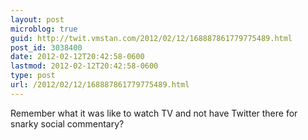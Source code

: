 ```yaml
---
layout: post
microblog: true
guid: http://twit.vmstan.com/2012/02/12/168887861779775489.html
post_id: 3038400
date: 2012-02-12T20:42:58-0600
lastmod: 2012-02-12T20:42:58-0600
type: post
url: /2012/02/12/168887861779775489.html
---
```

Remember what it was like to watch TV and not have Twitter there for snarky social commentary?
